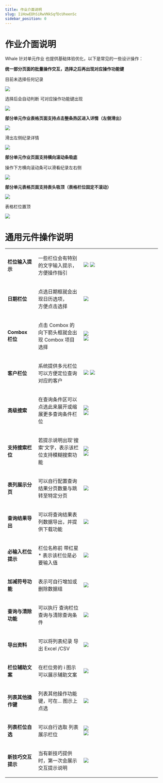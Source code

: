 ```yaml
---
title: 作业介面说明
slug: IiHowEDhSiRwVNkSqfDcUheenSc
sidebar_position: 0
---
```



# 作业介面说明

Whale 针对单元作业 也提供基础体验优化，以下是常见的一些设计操作：

**统一部分页面的批量操作交互，选择之后再出现对应操作功能键**

目前未选择任何记录

<img src="/assets/CRFSblWR2owla5xeaOZcDjSUnhf.png" src-width="3328" src-height="1604" align="center"/>

选择后会自动判断 可对应操作功能键出现

<img src="/assets/TwOhbSCtio1AbFxlwPZc38pinwd.png" src-width="3318" src-height="1614" align="center"/>

**部分单元作业表格页面支持点击整条热区进入详情（左侧滑出）**

<img src="/assets/CuBpb3FWOo0YIWxOqTacAP68nQb.png" src-width="3352" src-height="1470" align="center"/>

滑出左侧纪录详情

<img src="/assets/Km7HbDOgOobgEcxXq1zcVJ2Hn6f.png" src-width="3372" src-height="1620" align="center"/>

**部分单元作业页面支持横向滚动条吸底**

操作下方横向滚动条可以滑看纪录左右侧

<img src="/assets/EfFNbigB3ozSBCxI3uDcz9NZnRc.png" src-width="3306" src-height="1519" align="center"/>

**部分单元表格页面支持表头吸顶（表格栏位固定不滚动）**

<img src="/assets/Ss7eb0pR8oNhYCxNdctcHfUwnvh.png" src-width="3278" src-height="1245" align="center"/>

表格栏位置顶

<img src="/assets/KQccbib9Qoqo4dxYRjLcWMQHnMm.png" src-width="3320" src-height="1616" align="center"/>

# 通用元件操作说明

<table>
<colgroup>
<col width="126"/>
<col width="236"/>
<col width="521"/>
</colgroup>
<tbody>
<tr><td><p><strong>栏位输入提示</strong></p></td><td><p>一些栏位会有特别的文字输入提示，方便操作指引</p></td><td><img src="/assets/GuqvbQSfAogJwlxnmI9cmV4Yndb.png" src-width="994" src-height="180"/>
<img src="/assets/JxKXb6AJOoPMc1x7BLUcHhkynde.png" src-width="922" src-height="164"/></td></tr>
<tr><td><p><strong>日期栏位</strong></p></td><td><p>点选日期框就会出现日历选项，<br/>方便点击选择</p></td><td><img src="/assets/NTOBbLsDboqJztxP4Hrc8285nlc.png" src-width="1176" src-height="734"/></td></tr>
<tr><td><p><strong>Combox 栏位</strong></p></td><td><p>点击 Combox 的向下箭头框就会出现 Combox 项目选择</p></td><td><div class="flex gap-3 columns-2" column-size="2">
<div class="w-[50%]" width-ratio="50">
<img src="/assets/JAbIbIHlsopeb0xDzgKcjBpRnae.png" src-width="264" src-height="113"/>
</div>
<div class="w-[49%]" width-ratio="49">
<img src="/assets/J3embcgAeoxyYLxNTAWcCxnMnzh.png" src-width="232" src-height="240"/>
</div>
</div></td></tr>
<tr><td><p><strong>客户栏位</strong></p></td><td><p>系统提供多元栏位可以方便定位查询对应的客户</p></td><td><img src="/assets/Cwx6bhiqsojJ5SxQ4DRcQumtn3e.png" src-width="199" src-height="121"/>
<img src="/assets/Po1RbCpIzoRTIGxKUrccjJNYnbe.png" src-width="561" src-height="408"/></td></tr>
<tr><td><p><strong>高级搜索</strong></p></td><td><p>在查询条件区可以点选此来展开或缩展更多查询条件栏位</p></td><td><div class="flex gap-3 columns-2" column-size="2">
<div class="w-[49%]" width-ratio="49">
<img src="/assets/O6vNbR4r4oi5zcxGwWbce1SbnMb.png" src-width="248" src-height="142"/>
</div>
<div class="w-[50%]" width-ratio="50">
<img src="/assets/NmE9b0w4tod3Bex3ONXcoAoUnEd.png" src-width="252" src-height="132"/>
</div>
</div></td></tr>
<tr><td><p><strong>支持搜索栏位</strong></p></td><td><p>若提示说明出现&#39;搜索&#39;文字，表示该栏位支持模糊搜索功能</p></td><td><div class="flex gap-3 columns-2" column-size="2">
<div class="w-[57%]" width-ratio="57">
<img src="/assets/EztfbHbDAoYzocxZY1BczbOOnqe.png" src-width="482" src-height="214"/>
</div>
<div class="w-[42%]" width-ratio="42">
<img src="/assets/JrODbNxxxos3hzxLs5tceElsnzc.png" src-width="478" src-height="716"/>
</div>
</div></td></tr>
<tr><td><p><strong>表列展示分页</strong></p></td><td><p>可以自行配置查询结果分页数量与跳转至特定分页</p></td><td><img src="/assets/CNLtbDoLKo1Ch0x4SjPcB9HBnCe.png" src-width="318" src-height="85"/></td></tr>
<tr><td><p><strong>查询结果导出</strong></p></td><td><p>可以将查询结果表列数据导出，并提供下载功能</p></td><td><img src="/assets/NuTtbN7Fco5oGKx63RscYgjanvg.png" src-width="2724" src-height="434" align="center"/></td></tr>
<tr><td><p><strong>必输入栏位提示</strong></p></td><td><p>栏位名称前 带红星* 表示该栏位是必要输入值</p></td><td><img src="/assets/IduWbIGyio13o8x60C6cNj8rn1e.png" src-width="778" src-height="97" align="center"/></td></tr>
<tr><td><p><strong>加减符号功能</strong></p></td><td><p>表示可自行增加或删除数据组</p></td><td><img src="/assets/JT6MbH8GRorrSFxeqjkc0VUbnQe.png" src-width="765" src-height="85" align="center"/></td></tr>
<tr><td><p><strong>查询与清除功能</strong></p></td><td><p>可以执行 查询栏位查询与清除查询条件</p></td><td><img src="/assets/ANV4btz1yoMuhTxiiShc1zT8nlf.png" src-width="294" src-height="164"/></td></tr>
<tr><td><p><strong>导出资料</strong></p></td><td><p>可以将列表纪录 导出 Excel /CSV</p></td><td><img src="/assets/SCiobZfZaofYn3xd5TfcteRJn5g.png" src-width="158" src-height="256"/></td></tr>
<tr><td><p><strong>栏位辅助文案</strong></p></td><td><p>在栏位旁的 i 图示可以展示辅助文案</p></td><td><img src="/assets/TWVLb2zCQovDjCx8nnhca8eYnYc.png" src-width="849" src-height="165"/></td></tr>
<tr><td><p><strong>列表其他操作键</strong></p></td><td><p>列表其他操作功能键，可在... 图示上点选</p></td><td><img src="/assets/RdEvbLYkqoXXwMx2UqGcTH48nvh.png" src-width="2074" src-height="289" align="center"/></td></tr>
<tr><td><p><strong>列表栏位自选</strong></p></td><td><p>可以自行选取 列表展示栏位</p></td><td><div class="flex gap-3 columns-2" column-size="2">
<div class="w-[25%]" width-ratio="25">
<img src="/assets/N8lbbrmZPoXYYCxmtVjcMpYSnCd.png" src-width="80" src-height="94" align="center"/>
</div>
<div class="w-[74%]" width-ratio="74">
<img src="/assets/ARopbbPZeozMFdxavNXcZMWonRe.png" src-width="3086" src-height="1224" align="center"/>
</div>
</div></td></tr>
<tr><td><p><strong>新技巧交互提示</strong></p></td><td><p>当有新技巧提供时，第一次会展示交互提示说明</p></td><td><img src="/assets/BUlMbPjYJoPklHxfKbAc97tbnId.png" src-width="652" src-height="256"/></td></tr>
</tbody>
</table>

